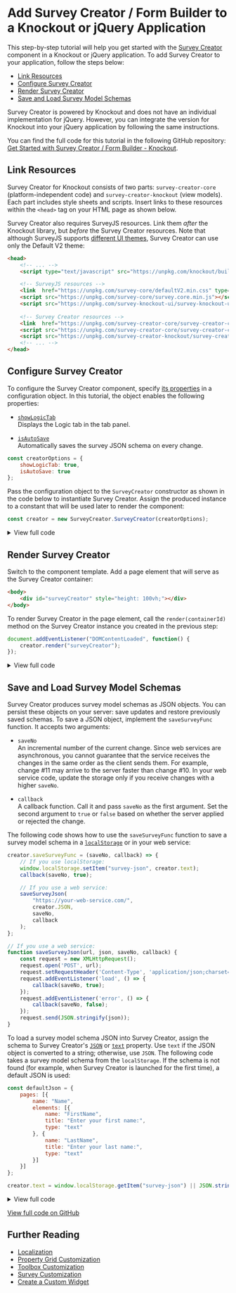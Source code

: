 # Add Survey Creator / Form Builder to a Knockout or jQuery Application

This step-by-step tutorial will help you get started with the [Survey Creator](https://surveyjs.io/create-survey) component in a Knockout or jQuery application. To add Survey Creator to your application, follow the steps below:

- [Link Resources](#link-resources)
- [Configure Survey Creator](#configure-survey-creator)
- [Render Survey Creator](#render-survey-creator)
- [Save and Load Survey Model Schemas](#save-and-load-survey-model-schemas)

Survey Creator is powered by Knockout and does not have an individual implementation for jQuery. However, you can integrate the version for Knockout into your jQuery application by following the same instructions.

You can find the full code for this tutorial in the following GitHub repository: <a href="https://github.com/surveyjs/code-examples/tree/main/get-started-creator/knockout" target="_blank">Get Started with Survey Creator / Form Builder - Knockout</a>.

## Link Resources

Survey Creator for Knockout consists of two parts: `survey-creator-core` (platform-independent code) and `survey-creator-knockout` (view models). Each part includes style sheets and scripts. Insert links to these resources within the `<head>` tag on your HTML page as shown below.

Survey Creator also requires SurveyJS resources. Link them _after_ the Knockout library, but _before_ the Survey Creator resources. Note that although SurveyJS supports [different UI themes](https://surveyjs.io/Documentation/Library?id=get-started-knockout#link-surveyjs-resources), Survey Creator can use only the Default V2 theme:

```html
<head>
    <!-- ... -->
    <script type="text/javascript" src="https://unpkg.com/knockout/build/output/knockout-latest.js"></script>

    <!-- SurveyJS resources -->
    <link  href="https://unpkg.com/survey-core/defaultV2.min.css" type="text/css" rel="stylesheet">
    <script src="https://unpkg.com/survey-core/survey.core.min.js"></script>
    <script src="https://unpkg.com/survey-knockout-ui/survey-knockout-ui.min.js"></script>
    
    <!-- Survey Creator resources -->
    <link  href="https://unpkg.com/survey-creator-core/survey-creator-core.min.css" type="text/css" rel="stylesheet">
    <script src="https://unpkg.com/survey-creator-core/survey-creator-core.min.js"></script>
    <script src="https://unpkg.com/survey-creator-knockout/survey-creator-knockout.min.js"></script>
    <!-- ... -->
</head>
```

## Configure Survey Creator

To configure the Survey Creator component, specify [its properties](https://surveyjs.io/Documentation/Survey-Creator?id=ICreatorOptions) in a configuration object. In this tutorial, the object enables the following properties:

- [`showLogicTab`](https://surveyjs.io/Documentation/Survey-Creator?id=ICreatorOptions#showLogicTab)        
Displays the Logic tab in the tab panel.

- [`isAutoSave`](https://surveyjs.io/Documentation/Survey-Creator?id=ICreatorOptions#isAutoSave)        
Automatically saves the survey JSON schema on every change.

```js
const creatorOptions = {
    showLogicTab: true,
    isAutoSave: true
};
```

Pass the configuration object to the `SurveyCreator` constructor as shown in the code below to instantiate Survey Creator. Assign the produced instance to a constant that will be used later to render the component:

```js
const creator = new SurveyCreator.SurveyCreator(creatorOptions);
```

<details>
    <summary>View full code</summary>  

```html
<!DOCTYPE html>
<html>
<head>
    <title>Survey Creator for Knockout</title>
    <meta charset="utf-8">
    <script type="text/javascript" src="https://unpkg.com/knockout/build/output/knockout-latest.js"></script>

    <link  href="https://unpkg.com/survey-core/defaultV2.min.css" type="text/css" rel="stylesheet">
    <script src="https://unpkg.com/survey-core/survey.core.min.js"></script>
    <script src="https://unpkg.com/survey-knockout-ui/survey-knockout-ui.min.js"></script>
    
    <link  href="https://unpkg.com/survey-creator-core/survey-creator-core.min.css" type="text/css" rel="stylesheet">
    <script src="https://unpkg.com/survey-creator-core/survey-creator-core.min.js"></script>
    <script src="https://unpkg.com/survey-creator-knockout/survey-creator-knockout.min.js"></script>

    <script type="text/javascript" src="index.js"></script>
</head>
<body>

</body>
</html>
```

```js
const creatorOptions = {
    showLogicTab: true,
    isAutoSave: true
};

const creator = new SurveyCreator.SurveyCreator(creatorOptions);
```
</details> 

## Render Survey Creator

Switch to the component template. Add a page element that will serve as the Survey Creator container:

```html
<body>
    <div id="surveyCreator" style="height: 100vh;"></div>
</body>
```

To render Survey Creator in the page element, call the `render(containerId)` method on the Survey Creator instance you created in the previous step:

```js
document.addEventListener("DOMContentLoaded", function() {
    creator.render("surveyCreator");
});
```

<details>
    <summary>View full code</summary>  

```html
<!DOCTYPE html>
<html>
<head>
    <title>Survey Creator for Knockout</title>
    <meta charset="utf-8">
    <script type="text/javascript" src="https://unpkg.com/knockout/build/output/knockout-latest.js"></script>

    <link  href="https://unpkg.com/survey-core/defaultV2.min.css" type="text/css" rel="stylesheet">
    <script src="https://unpkg.com/survey-core/survey.core.min.js"></script>
    <script src="https://unpkg.com/survey-knockout-ui/survey-knockout-ui.min.js"></script>
    
    <link  href="https://unpkg.com/survey-creator-core/survey-creator-core.min.css" type="text/css" rel="stylesheet">
    <script src="https://unpkg.com/survey-creator-core/survey-creator-core.min.js"></script>
    <script src="https://unpkg.com/survey-creator-knockout/survey-creator-knockout.min.js"></script>

    <script type="text/javascript" src="index.js"></script>
</head>
<body>
    <div id="surveyCreator" style="height: 100vh;"></div>
</body>
</html>
```

```js
const creatorOptions = {
    showLogicTab: true,
    isAutoSave: true
};

const creator = new SurveyCreator.SurveyCreator(creatorOptions);

document.addEventListener("DOMContentLoaded", function() {
    creator.render("surveyCreator");
});
```
</details>

## Save and Load Survey Model Schemas

Survey Creator produces survey model schemas as JSON objects. You can persist these objects on your server: save updates and restore previously saved schemas. To save a JSON object, implement the `saveSurveyFunc` function. It accepts two arguments:

- `saveNo`      
An incremental number of the current change. Since web services are asynchronous, you cannot guarantee that the service receives the changes in the same order as the client sends them. For example, change #11 may arrive to the server faster than change #10. In your web service code, update the storage only if you receive changes with a higher `saveNo`.

- `callback`        
A callback function. Call it and pass `saveNo` as the first argument. Set the second argument to `true` or `false` based on whether the server applied or rejected the change.

The following code shows how to use the `saveSurveyFunc` function to save a survey model schema in a <a href="https://developer.mozilla.org/en-US/docs/Web/API/Window/localStorage" target="_blank">`localStorage`</a> or in your web service:


```js
creator.saveSurveyFunc = (saveNo, callback) => {
    // If you use localStorage:
    window.localStorage.setItem("survey-json", creator.text);
    callback(saveNo, true);

    // If you use a web service:
    saveSurveyJson(
        "https://your-web-service.com/",
        creator.JSON,
        saveNo,
        callback
    );
};

// If you use a web service:
function saveSurveyJson(url, json, saveNo, callback) {
    const request = new XMLHttpRequest();
    request.open('POST', url);
    request.setRequestHeader('Content-Type', 'application/json;charset=UTF-8');
    request.addEventListener('load', () => {
        callback(saveNo, true);
    });
    request.addEventListener('error', () => {
        callback(saveNo, false);
    });
    request.send(JSON.stringify(json));
}
```

To load a survey model schema JSON into Survey Creator, assign the schema to Survey Creator's [`JSON`](https://surveyjs.io/Documentation/Survey-Creator?id=surveycreator#JSON) or [`text`](https://surveyjs.io/Documentation/Survey-Creator?id=surveycreator#text) property. Use `text` if the JSON object is converted to a string; otherwise, use `JSON`. The following code takes a survey model schema from the `localStorage`. If the schema is not found (for example, when Survey Creator is launched for the first time), a default JSON is used:


```js
const defaultJson = {
    pages: [{
        name: "Name",
        elements: [{
            name: "FirstName",
            title: "Enter your first name:",
            type: "text"
        }, {
            name: "LastName",
            title: "Enter your last name:",
            type: "text"
        }]
    }]
};

creator.text = window.localStorage.getItem("survey-json") || JSON.stringify(defaultJson);
```

<details>
    <summary>View full code</summary>  

```html
<!DOCTYPE html>
<html>
<head>
    <title>Survey Creator for Knockout</title>
    <meta charset="utf-8">
    <script type="text/javascript" src="https://unpkg.com/knockout/build/output/knockout-latest.js"></script>

    <link  href="https://unpkg.com/survey-core/defaultV2.min.css" type="text/css" rel="stylesheet">
    <script src="https://unpkg.com/survey-core/survey.core.min.js"></script>
    <script src="https://unpkg.com/survey-knockout-ui/survey-knockout-ui.min.js"></script>
    
    <link  href="https://unpkg.com/survey-creator-core/survey-creator-core.min.css" type="text/css" rel="stylesheet">
    <script src="https://unpkg.com/survey-creator-core/survey-creator-core.min.js"></script>
    <script src="https://unpkg.com/survey-creator-knockout/survey-creator-knockout.min.js"></script>

    <script type="text/javascript" src="index.js"></script>
</head>
<body>
    <div id="surveyCreator" style="height: 100vh;"></div>
</body>
</html>
```

```js
const creatorOptions = {
    showLogicTab: true,
    isAutoSave: true
};

const defaultJson = {
    pages: [{
        name: "Name",
        elements: [{
            name: "FirstName",
            title: "Enter your first name:",
            type: "text"
        }, {
            name: "LastName",
            title: "Enter your last name:",
            type: "text"
        }]
    }]
};

const creator = new SurveyCreator.SurveyCreator(creatorOptions);
creator.text = window.localStorage.getItem("survey-json") || JSON.stringify(defaultJson);
creator.saveSurveyFunc = (saveNo, callback) => { 
    window.localStorage.setItem("survey-json", creator.text);
    callback(saveNo, true);
    // saveSurveyJson(
    //     "https://your-web-service.com/",
    //     creator.JSON,
    //     saveNo,
    //     callback
    // );
};

document.addEventListener("DOMContentLoaded", function() {
    creator.render("surveyCreator");
});

// function saveSurveyJson(url, json, saveNo, callback) {
//     const request = new XMLHttpRequest();
//     request.open('POST', url);
//     request.setRequestHeader('Content-Type', 'application/json;charset=UTF-8');
//     request.addEventListener('load', () => {
//         callback(saveNo, true);
//     });
//     request.addEventListener('error', () => {
//         callback(saveNo, false);
//     });
//     request.send(JSON.stringify(json));
// }
```
</details>

<a href="https://github.com/surveyjs/code-examples/tree/main/get-started-creator/knockout" target="_blank">View full code on GitHub</a>

## Further Reading

- [Localization](https://surveyjs.io/Documentation/Survey-Creator?id=localization)
- [Property Grid Customization](https://surveyjs.io/Documentation/Survey-Creator?id=property-grid)
- [Toolbox Customization](https://surveyjs.io/Documentation/Survey-Creator?id=toolbox)
- [Survey Customization](https://surveyjs.io/Documentation/Survey-Creator?id=survey-customization)
- [Create a Custom Widget](https://surveyjs.io/Documentation/Survey-Creator?id=Create-Custom-Widget)
